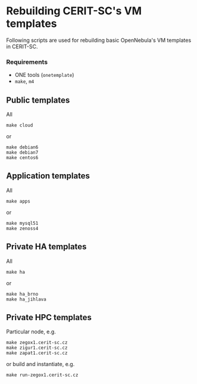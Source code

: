 # Rebuilding CERIT-SC's VM templates

Following scripts are used for rebuilding basic OpenNebula's VM templates in CERIT-SC.

### Requirements

* ONE tools (`onetemplate`)
* `make`, `m4`

## Public templates

All

    make cloud

or

    make debian6
    make debian7
    make centos6

## Application templates

All

    make apps

or

    make mysql51
	make zenoss4

## Private HA templates

All

    make ha

or

    make ha_brno
	make ha_jihlava

## Private HPC templates

Particular node, e.g.

    make zegox1.cerit-sc.cz
    make zigur1.cerit-sc.cz
    make zapat1.cerit-sc.cz

or build and instantiate, e.g.

    make run-zegox1.cerit-sc.cz

